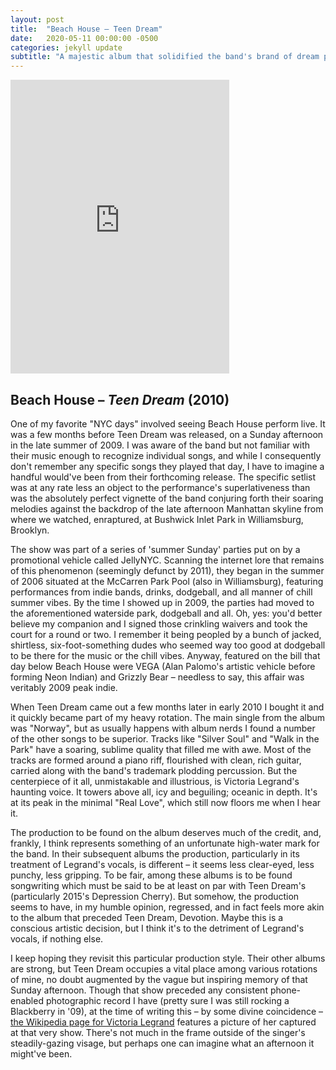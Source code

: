```yaml
---
layout: post
title:  "Beach House – Teen Dream"
date:   2020-05-11 00:00:00 -0500
categories: jekyll update
subtitle: "A majestic album that solidified the band's brand of dream pop, and whose vocals still give me chills."
---
```

<iframe style="border: 0; width: 350px; height: 470px;" src="https://bandcamp.com/EmbeddedPlayer/album=760463238/size=large/bgcol=ffffff/linkcol=0687f5/tracklist=false/transparent=true/" seamless><a href="https://beachhouse.bandcamp.com/album/teen-dream">Teen Dream by Beach House</a></iframe>

## Beach House – _Teen Dream_ (2010)

One of my favorite "NYC days" involved seeing Beach House perform live. It was a few months before Teen Dream was released, on a Sunday afternoon in the late summer of 2009. I was aware of the band but not familiar with their music enough to recognize individual songs, and while I consequently don't remember any specific songs they played that day, I have to imagine a handful would've been from their forthcoming release. The specific setlist was at any rate less an object to the performance's superlativeness than was the absolutely perfect vignette of the band conjuring forth their soaring melodies against the backdrop of the late afternoon Manhattan skyline from where we watched, enraptured, at Bushwick Inlet Park in Williamsburg, Brooklyn.

The show was part of a series of 'summer Sunday' parties put on by a promotional vehicle called JellyNYC. Scanning the internet lore that remains of this phenomenon (seemingly defunct by 2011), they began in the summer of 2006 situated at the McCarren Park Pool (also in Williamsburg), featuring performances from indie bands, drinks, dodgeball, and all manner of chill summer vibes. By the time I showed up in 2009, the parties had moved to the aforementioned waterside park, dodgeball and all. Oh, yes: you'd better believe my companion and I signed those crinkling waivers and took the court for a round or two. I remember it being peopled by a bunch of jacked, shirtless, six-foot-something dudes who seemed way too good at dodgeball to be there for the music or the chill vibes. Anyway, featured on the bill that day below Beach House were VEGA (Alan Palomo's artistic vehicle before forming Neon Indian) and Grizzly Bear – needless to say, this affair was veritably 2009 peak indie.

When Teen Dream came out a few months later in early 2010 I bought it and it quickly became part of my heavy rotation. The main single from the album was "Norway", but as usually happens with album nerds I found a number of the other songs to be superior. Tracks like "Silver Soul" and "Walk in the Park" have a soaring, sublime quality that filled me with awe. Most of the tracks are formed around a piano riff, flourished with clean, rich guitar, carried along with the band's trademark plodding percussion. But the centerpiece of it all, unmistakable and illustrious, is Victoria Legrand's haunting voice. It towers above all, icy and beguiling; oceanic in depth. It's at its peak in the minimal "Real Love", which still now floors me when I hear it.

The production to be found on the album deserves much of the credit, and, frankly, I think represents something of an unfortunate high-water mark for the band. In their subsequent albums the production, particularly in its treatment of Legrand's vocals, is different – it seems less clear-eyed, less punchy, less gripping. To be fair, among these albums is to be found songwriting which must be said to be at least on par with Teen Dream's (particularly 2015's Depression Cherry). But somehow, the production seems to have, in my humble opinion, regressed, and in fact feels more akin to the album that preceded Teen Dream, Devotion. Maybe this is a conscious artistic decision, but I think it's to the detriment of Legrand's vocals, if nothing else.

I keep hoping they revisit this particular production style. Their other albums are strong, but Teen Dream occupies a vital place among various rotations of mine, no doubt augmented by the vague but inspiring memory of that Sunday afternoon. Though that show preceded any consistent phone-enabled photographic record I have (pretty sure I was still rocking a Blackberry in '09), at the time of writing this – by some divine coincidence – [the Wikipedia page for Victoria Legrand](https://en.wikipedia.org/wiki/Victoria_Legrand) features a picture of her captured at that very show. There's not much in the frame outside of the singer's steadily-gazing visage, but perhaps one can imagine what an afternoon it might've been.